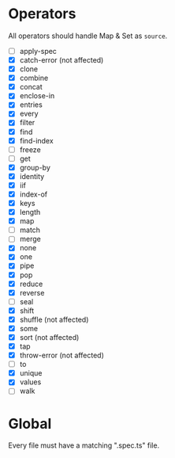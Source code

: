 # Operators

All operators should handle Map & Set as `source`.

- [ ] apply-spec
- [x] catch-error (not affected)
- [x] clone
- [x] combine
- [x] concat
- [x] enclose-in
- [x] entries
- [x] every
- [x] filter
- [x] find
- [x] find-index
- [ ] freeze
- [ ] get
- [x] group-by
- [x] identity
- [x] iif
- [x] index-of
- [x] keys
- [x] length
- [x] map
- [ ] match
- [ ] merge
- [x] none
- [x] one
- [x] pipe
- [x] pop
- [x] reduce
- [x] reverse
- [ ] seal
- [x] shift
- [x] shuffle (not affected)
- [x] some
- [x] sort (not affected)
- [x] tap
- [x] throw-error (not affected)
- [ ] to
- [x] unique
- [x] values
- [ ] walk

# Global

Every file must have a matching ".spec.ts" file.
